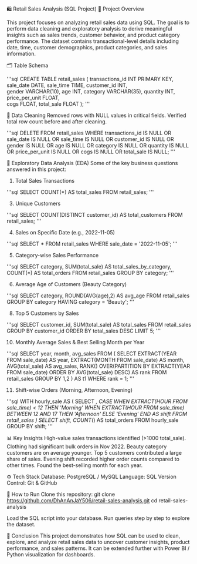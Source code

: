 🛍️ Retail Sales Analysis (SQL Project)
📌 Project Overview

This project focuses on analyzing retail sales data using SQL. The goal is to perform data cleaning and exploratory analysis to derive meaningful insights such as sales trends, customer behavior, and product category performance.
The dataset contains transactional-level details including date, time, customer demographics, product categories, and sales information.

🗂️ Table Schema

'''sql
CREATE TABLE retail_sales
(
    transactions_id INT PRIMARY KEY,
    sale_date DATE,	
    sale_time TIME,
    customer_id INT,	
    gender VARCHAR(10),
    age INT,
    category VARCHAR(35),
    quantity INT,
    price_per_unit FLOAT,	
    cogs FLOAT,
    total_sale FLOAT
);
'''

🧹 Data Cleaning
Removed rows with NULL values in critical fields.
Verified total row count before and after cleaning.

'''sql
DELETE FROM retail_sales
WHERE transactions_id IS NULL
   OR sale_date IS NULL
   OR sale_time IS NULL
   OR customer_id IS NULL
   OR gender IS NULL
   OR age IS NULL
   OR category IS NULL
   OR quantity IS NULL
   OR price_per_unit IS NULL
   OR cogs IS NULL
   OR total_sale IS NULL;
'''

🔎 Exploratory Data Analysis (EDA)
Some of the key business questions answered in this project:

1. Total Sales Transactions

'''sql
SELECT COUNT(*) AS total_sales FROM retail_sales;
'''

3. Unique Customers

'''sql
SELECT COUNT(DISTINCT customer_id) AS total_customers FROM retail_sales;
'''


4. Sales on Specific Date (e.g., 2022-11-05)

'''sql
SELECT * FROM retail_sales WHERE sale_date = '2022-11-05';
'''

5. Category-wise Sales Performance

'''sql
SELECT category, SUM(total_sale) AS total_sales_by_category, COUNT(*) AS total_orders
FROM retail_sales
GROUP BY category;
'''

6. Average Age of Customers (Beauty Category)

'''sql
SELECT category, ROUND(AVG(age),2) AS avg_age
FROM retail_sales
GROUP BY category
HAVING category = 'Beauty';
'''

8. Top 5 Customers by Sales

'''sql
SELECT customer_id, SUM(total_sale) AS total_sales
FROM retail_sales
GROUP BY customer_id
ORDER BY total_sales DESC
LIMIT 5;
'''

10. Monthly Average Sales & Best Selling Month per Year

'''sql
SELECT year, month, avg_sales
FROM (
    SELECT
        EXTRACT(YEAR FROM sale_date) AS year,
        EXTRACT(MONTH FROM sale_date) AS month,
        AVG(total_sale) AS avg_sales,
        RANK() OVER(PARTITION BY EXTRACT(YEAR FROM sale_date)
                    ORDER BY AVG(total_sale) DESC) AS rank
    FROM retail_sales
    GROUP BY 1,2
) AS t1
WHERE rank = 1;
'''

11. Shift-wise Orders (Morning, Afternoon, Evening)

'''sql
WITH hourly_sale AS (
    SELECT *,
        CASE
            WHEN EXTRACT(HOUR FROM sale_time) < 12 THEN 'Morning'
            WHEN EXTRACT(HOUR FROM sale_time) BETWEEN 12 AND 17 THEN 'Afternoon'
            ELSE 'Evening'
        END AS shift
    FROM retail_sales
)
SELECT shift, COUNT(*) AS total_orders
FROM hourly_sale
GROUP BY shift;
'''

📊 Key Insights
High-value sales transactions identified (>1000 total_sale).
Clothing had significant bulk orders in Nov 2022.
Beauty category customers are on average younger.
Top 5 customers contributed a large share of sales.
Evening shift recorded higher order counts compared to other times.
Found the best-selling month for each year.

⚙️ Tech Stack
Database: PostgreSQL / MySQL
Language: SQL
Version Control: Git & GitHub


🚀 How to Run
Clone this repository:
git clone https://github.com/DhAnAnJaY506/retail-sales-analysis.git
cd retail-sales-analysis

Load the SQL script into your database.
Run queries step by step to explore the dataset.

📌 Conclusion
This project demonstrates how SQL can be used to clean, explore, and analyze retail sales data to uncover customer insights, product performance, and sales patterns. It can be extended further with Power BI / Python visualization for dashboards.

